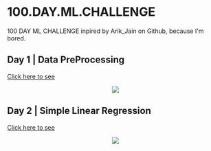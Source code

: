 # 100.DAY.ML.CHALLENGE
100 DAY ML CHALLENGE inpired by Arik_Jain on Github, because I'm bored.

## Day 1 | Data PreProcessing
[Click here to see](https://github.com/zyncoder/100.DAY.ML.CHALLENGE/blob/main/Code/day1.md)
<p align="center">
  <img src="https://cdn-images-1.medium.com/max/1200/1*cpJmJWsBb0gYLmXqEMns9g.jpeg">
</p>

## Day 2 | Simple Linear Regression
[Click here to see](https://github.com/zyncoder/100.DAY.ML.CHALLENGE/blob/main/Code/day2.md)
<p align="center">
  <img src="https://365datascience.com/wp-content/uploads/2017/08/The-linear-regression-model.png">
</p>

